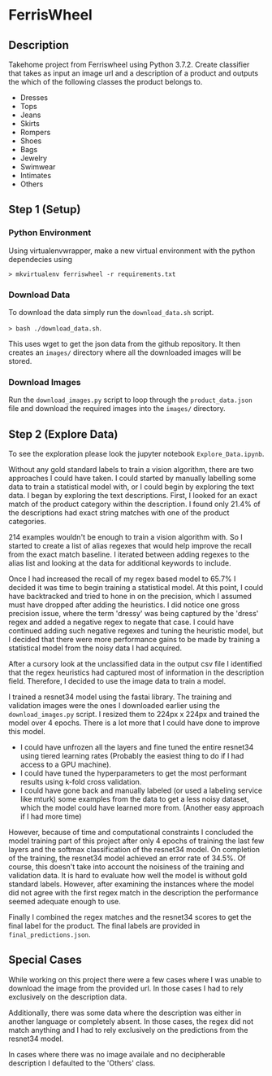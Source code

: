 # FerrisWheel

## Description

Takehome project from Ferriswheel using Python 3.7.2. Create classifier that takes as input an image url and a description of a product and outputs the which of the following classes the product belongs to. 

- Dresses
- Tops
- Jeans
- Skirts
- Rompers
- Shoes
- Bags
- Jewelry
- Swimwear
- Intimates
- Others

## Step 1 (Setup)

### Python Environment

Using virtualenvwrapper, make a new virtual environment with the python dependecies using

`> mkvirtualenv ferriswheel -r requirements.txt`

### Download Data
To download the data simply run the `download_data.sh` script.

`> bash ./download_data.sh`.

This uses wget to get the json data from the github repository. It then creates an `images/` directory where all the downloaded images will be stored.

### Download Images

Run the `download_images.py` script to loop through the `product_data.json` file and download the required images into the `images/` directory.

## Step 2 (Explore Data)

To see the exploration please look the jupyter notebook `Explore_Data.ipynb`.

Without any gold standard labels to train a vision algorithm, there are two approaches I could have taken. I could started by manually labelling some data to train a statistical model with, or I could begin by exploring the text data. I began by exploring the text descriptions. First, I looked for an exact match of the product category within the description. I found only 21.4% of the descriptions had exact string matches with one of the product categories. 

214 examples wouldn't be enough to train a vision algorithm with. So I started to create a list of alias regexes that would help improve the recall from the exact match baseline. I iterated between adding regexes to the alias list and looking at the data for additional keywords to include.

Once I had increased the recall of my regex based model to 65.7% I decided it was time to begin training a statistical model. At this point, I could have backtracked and tried to hone in on the precision, which I assumed must have dropped after adding the heuristics. I did notice one gross precision issue, where the term 'dressy' was being captured by the 'dress' regex and added a negative regex to negate that case. I could have continued adding such negative regexes and tuning the heuristic model, but I decided that there were more performance gains to be made by training a statistical model from the noisy data I had acquired.

 After a cursory look at the unclassified data in the output csv file I identified that the regex heuristics had captured most of information in the description field. Therefore, I decided to use the image data to train a model.

 I trained a resnet34 model using the fastai library. The training and validation images were the ones I downloaded earlier using the `download_images.py` script. I resized them to 224px x 224px and trained the model over 4 epochs. There is a lot more that I could have done to improve this model. 

 - I could have unfrozen all the layers and fine tuned the entire resnet34 using tiered learning rates (Probably the easiest thing to do if I had access to a GPU machine).
 - I could have tuned the hyperparameters to get the most performant results using k-fold cross validation. 
 - I could have gone back and manually labeled (or used a labeling service like mturk) some examples from the data to get a less noisy dataset, which the model could have learned more from. (Another easy approach if I had more time) 

However, because of time and computational constraints I concluded the model training part of this project after only 4 epochs of training the last few layers and the softmax classification of the resnet34 model. On completion of the training, the resnet34 model achieved an error rate of 34.5%. Of course, this doesn't take into account the noisiness of the training and validation data. It is hard to evaluate how well the model is without gold standard labels. However, after examining the instances where the model did not agree with the first regex match in the description the performance seemed adequate enough to use.

Finally I combined the regex matches and the resnet34 scores to get the final label for the product. The final labels are provided in `final_predictions.json`.

## Special Cases

While working on this project there were a few cases where I was unable to download the image from the provided url. In those cases I had to rely exclusively on the description data.

Additionally, there was some data where the description was either in another language or completely absent. In those cases, the regex did not match anything and I had to rely exclusively on the predictions from the resnet34 model.

In cases where there was no image availale and no decipherable description I defaulted to the 'Others' class.